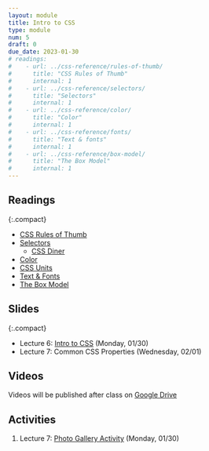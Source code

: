 ```yaml
---
layout: module
title: Intro to CSS
type: module
num: 5
draft: 0
due_date: 2023-01-30
# readings: 
#    - url: ../css-reference/rules-of-thumb/
#      title: "CSS Rules of Thumb"
#      internal: 1
#    - url: ../css-reference/selectors/
#      title: "Selectors"
#      internal: 1
#    - url: ../css-reference/color/
#      title: "Color"
#      internal: 1
#    - url: ../css-reference/fonts/
#      title: "Text & fonts"
#      internal: 1
#    - url: ../css-reference/box-model/
#      title: "The Box Model"
#      internal: 1
---
```


## Readings

{:.compact}
* [CSS Rules of Thumb](../css-reference/rules-of-thumb/)
* [Selectors](../css-reference/selectors/)
    * [CSS Diner](https://flukeout.github.io/)
* [Color](../css-reference/color/)
* [CSS Units](/spring2023/css-reference/units/)
* [Text &amp; Fonts](../css-reference/fonts/)
* [The Box Model](../css-reference/box-model/) 

## Slides
<!-- 
<a href="" target="_blank"> -->

{:.compact}
* Lecture 6: <a href="https://docs.google.com/presentation/d/14AABJ7sj-HRLrc8kTZbM80IJpmg7RqRVGoVtY5BWNW4/edit?usp=sharing" target="_blank">Intro to CSS</a> (Monday, 01/30)
* Lecture 7: Common CSS Properties (Wednesday, 02/01)

## Videos
Videos will be published after class on <a href="https://drive.google.com/drive/folders/1O7exzeo0Wg-RmAN7W20R10SSHdEt75Mx" target="_blank">Google Drive</a>

## Activities
1. Lecture 7: <a href="/spring2023/activities/intro-css">Photo Gallery Activity</a> (Monday, 01/30)

